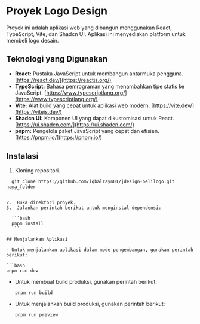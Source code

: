 # Proyek Logo Design

Proyek ini adalah aplikasi web yang dibangun menggunakan React, TypeScript, Vite, dan Shadcn UI. Aplikasi ini menyediakan platform untuk membeli logo desain.

## Teknologi yang Digunakan

- **React:** Pustaka JavaScript untuk membangun antarmuka pengguna. [https://react.dev/](https://reactjs.org/)
- **TypeScript:** Bahasa pemrograman yang menambahkan tipe statis ke JavaScript. [https://www.typescriptlang.org/](https://www.typescriptlang.org/)
- **Vite:** Alat build yang cepat untuk aplikasi web modern. [https://vite.dev/](https://vitejs.dev/)
- **Shadcn UI:** Komponen UI yang dapat dikustomisasi untuk React. [https://ui.shadcn.com/](https://ui.shadcn.com/)
- **pnpm:** Pengelola paket JavaScript yang cepat dan efisien. [https://pnpm.io/](https://pnpm.io/)

## Instalasi

1.  Kloning repositori.

````
  git clone https://github.com/iqbalzayn01/jdesign-belilogo.git nama_folder
  ```

2.  Buka direktori proyek.
3.  Jalankan perintah berikut untuk menginstal dependensi:

  ```bash
  pnpm install
  ```

## Menjalankan Aplikasi

- Untuk menjalankan aplikasi dalam mode pengembangan, gunakan perintah berikut:

```bash
pnpm run dev
````

- Untuk membuat build produksi, gunakan perintah berikut:

  ```bash
  pnpm run build
  ```

- Untuk menjalankan build produksi, gunakan perintah berikut:

  ```bash
  pnpm run preview
  ```
